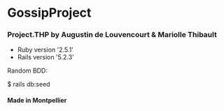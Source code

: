 <h1>GossipProject</h1>
<h3>Project.THP by Augustin de Louvencourt & Mariolle Thibault</h3>

* Ruby version '2.5.1'
* Rails version '5.2.3'

Random BDD:
<p>$ rails db:seed</p>

<h4>Made in Montpellier</h4>

